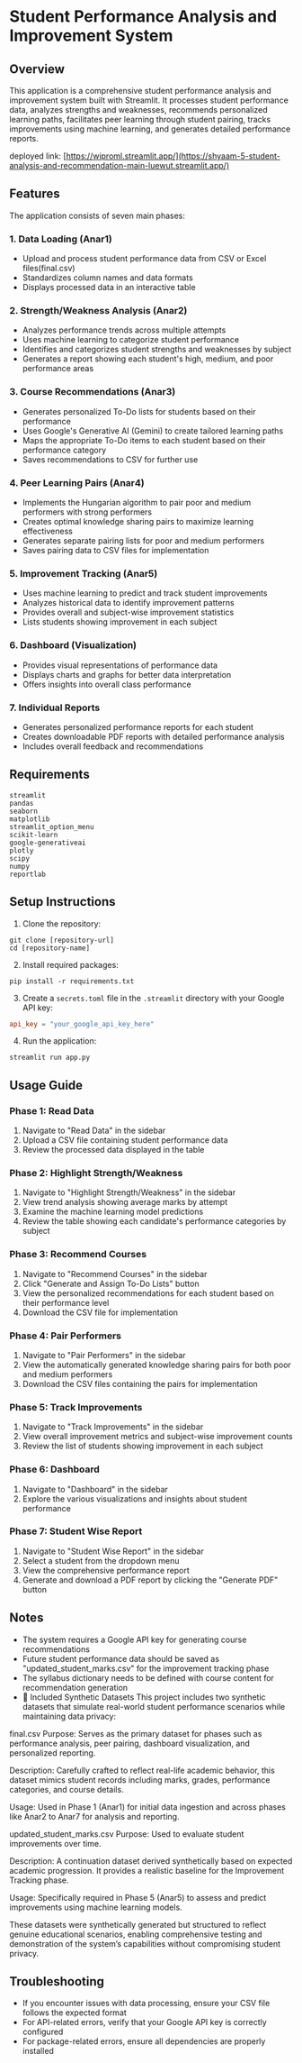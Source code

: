 # Student Performance Analysis and Improvement System

## Overview
This application is a comprehensive student performance analysis and improvement system built with Streamlit. It processes student performance data, analyzes strengths and weaknesses, recommends personalized learning paths, facilitates peer learning through student pairing, tracks improvements using machine learning, and generates detailed performance reports.

deployed link: [https://wiproml.streamlit.app/](https://shyaam-5-student-analysis-and-recommendation-main-luewut.streamlit.app/)

## Features

The application consists of seven main phases:

### 1. Data Loading (Anar1)
- Upload and process student performance data from CSV or Excel files(final.csv)
- Standardizes column names and data formats 
- Displays processed data in an interactive table
  

### 2. Strength/Weakness Analysis (Anar2)
- Analyzes performance trends across multiple attempts
- Uses machine learning to categorize student performance
- Identifies and categorizes student strengths and weaknesses by subject
- Generates a report showing each student's high, medium, and poor performance areas

### 3. Course Recommendations (Anar3)
- Generates personalized To-Do lists for students based on their performance
- Uses Google's Generative AI (Gemini) to create tailored learning paths
- Maps the appropriate To-Do items to each student based on their performance category
- Saves recommendations to CSV for further use

### 4. Peer Learning Pairs (Anar4)
- Implements the Hungarian algorithm to pair poor and medium performers with strong performers
- Creates optimal knowledge sharing pairs to maximize learning effectiveness
- Generates separate pairing lists for poor and medium performers
- Saves pairing data to CSV files for implementation

### 5. Improvement Tracking (Anar5)
- Uses machine learning to predict and track student improvements
- Analyzes historical data to identify improvement patterns
- Provides overall and subject-wise improvement statistics
- Lists students showing improvement in each subject

### 6. Dashboard (Visualization)
- Provides visual representations of performance data
- Displays charts and graphs for better data interpretation
- Offers insights into overall class performance

### 7. Individual Reports
- Generates personalized performance reports for each student
- Creates downloadable PDF reports with detailed performance analysis
- Includes overall feedback and recommendations

## Requirements

```
streamlit
pandas
seaborn
matplotlib
streamlit_option_menu
scikit-learn
google-generativeai
plotly
scipy
numpy
reportlab
```

## Setup Instructions

1. Clone the repository:
```
git clone [repository-url]
cd [repository-name]
```

2. Install required packages:
```
pip install -r requirements.txt
```

3. Create a `secrets.toml` file in the `.streamlit` directory with your Google API key:
```toml
api_key = "your_google_api_key_here"
```

4. Run the application:
```
streamlit run app.py
```

## Usage Guide

### Phase 1: Read Data
1. Navigate to "Read Data" in the sidebar
2. Upload a CSV file containing student performance data
3. Review the processed data displayed in the table

### Phase 2: Highlight Strength/Weakness
1. Navigate to "Highlight Strength/Weakness" in the sidebar
2. View trend analysis showing average marks by attempt
3. Examine the machine learning model predictions
4. Review the table showing each candidate's performance categories by subject

### Phase 3: Recommend Courses
1. Navigate to "Recommend Courses" in the sidebar
2. Click "Generate and Assign To-Do Lists" button
3. View the personalized recommendations for each student based on their performance level
4. Download the CSV file for implementation

### Phase 4: Pair Performers
1. Navigate to "Pair Performers" in the sidebar
2. View the automatically generated knowledge sharing pairs for both poor and medium performers
3. Download the CSV files containing the pairs for implementation

### Phase 5: Track Improvements
1. Navigate to "Track Improvements" in the sidebar
2. View overall improvement metrics and subject-wise improvement counts
3. Review the list of students showing improvement in each subject

### Phase 6: Dashboard
1. Navigate to "Dashboard" in the sidebar
2. Explore the various visualizations and insights about student performance

### Phase 7: Student Wise Report
1. Navigate to "Student Wise Report" in the sidebar
2. Select a student from the dropdown menu
3. View the comprehensive performance report
4. Generate and download a PDF report by clicking the "Generate PDF" button

## Notes
- The system requires a Google API key for generating course recommendations
- Future student performance data should be saved as "updated_student_marks.csv" for the improvement tracking phase
- The syllabus dictionary needs to be defined with course content for recommendation generation
- 📂 Included Synthetic Datasets
This project includes two synthetic datasets that simulate real-world student performance scenarios while maintaining data privacy:

final.csv
Purpose: Serves as the primary dataset for phases such as performance analysis, peer pairing, dashboard visualization, and personalized reporting.

Description: Carefully crafted to reflect real-life academic behavior, this dataset mimics student records including marks, grades, performance categories, and course details.

Usage: Used in Phase 1 (Anar1) for initial data ingestion and across phases like Anar2 to Anar7 for analysis and reporting.

updated_student_marks.csv
Purpose: Used to evaluate student improvements over time.

Description: A continuation dataset derived synthetically based on expected academic progression. It provides a realistic baseline for the Improvement Tracking phase.

Usage: Specifically required in Phase 5 (Anar5) to assess and predict improvements using machine learning models.

These datasets were synthetically generated but structured to reflect genuine educational scenarios, enabling comprehensive testing and demonstration of the system’s capabilities without compromising student privacy.



## Troubleshooting
- If you encounter issues with data processing, ensure your CSV file follows the expected format
- For API-related errors, verify that your Google API key is correctly configured
- For package-related errors, ensure all dependencies are properly installed
